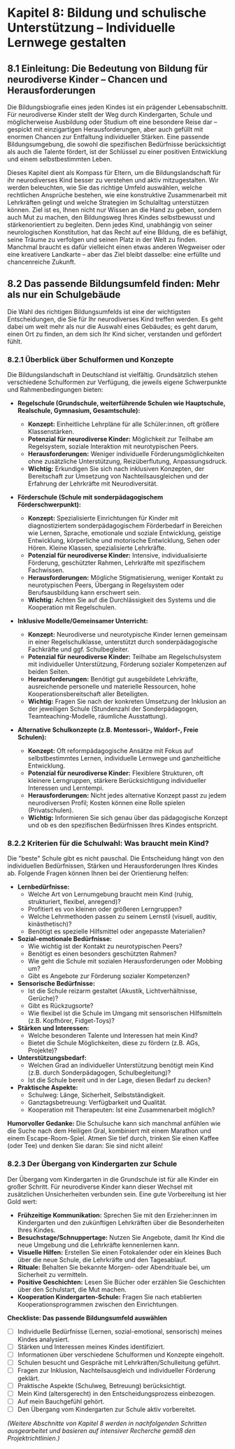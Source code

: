 # Kapitel 8: Bildung und schulische Unterstützung – Individuelle Lernwege gestalten

## 8.1 Einleitung: Die Bedeutung von Bildung für neurodiverse Kinder – Chancen und Herausforderungen

Die Bildungsbiografie eines jeden Kindes ist ein prägender Lebensabschnitt. Für neurodiverse Kinder stellt der Weg durch Kindergarten, Schule und möglicherweise Ausbildung oder Studium oft eine besondere Reise dar – gespickt mit einzigartigen Herausforderungen, aber auch gefüllt mit enormen Chancen zur Entfaltung individueller Stärken. Eine passende Bildungsumgebung, die sowohl die spezifischen Bedürfnisse berücksichtigt als auch die Talente fördert, ist der Schlüssel zu einer positiven Entwicklung und einem selbstbestimmten Leben.

Dieses Kapitel dient als Kompass für Eltern, um die Bildungslandschaft für ihr neurodiverses Kind besser zu verstehen und aktiv mitzugestalten. Wir werden beleuchten, wie Sie das richtige Umfeld auswählen, welche rechtlichen Ansprüche bestehen, wie eine konstruktive Zusammenarbeit mit Lehrkräften gelingt und welche Strategien im Schulalltag unterstützen können. Ziel ist es, Ihnen nicht nur Wissen an die Hand zu geben, sondern auch Mut zu machen, den Bildungsweg Ihres Kindes selbstbewusst und stärkenorientiert zu begleiten. Denn jedes Kind, unabhängig von seiner neurologischen Konstitution, hat das Recht auf eine Bildung, die es befähigt, seine Träume zu verfolgen und seinen Platz in der Welt zu finden. Manchmal braucht es dafür vielleicht einen etwas anderen Wegweiser oder eine kreativere Landkarte – aber das Ziel bleibt dasselbe: eine erfüllte und chancenreiche Zukunft.

## 8.2 Das passende Bildungsumfeld finden: Mehr als nur ein Schulgebäude

Die Wahl des richtigen Bildungsumfelds ist eine der wichtigsten Entscheidungen, die Sie für Ihr neurodiverses Kind treffen werden. Es geht dabei um weit mehr als nur die Auswahl eines Gebäudes; es geht darum, einen Ort zu finden, an dem sich Ihr Kind sicher, verstanden und gefördert fühlt.

### 8.2.1 Überblick über Schulformen und Konzepte

Die Bildungslandschaft in Deutschland ist vielfältig. Grundsätzlich stehen verschiedene Schulformen zur Verfügung, die jeweils eigene Schwerpunkte und Rahmenbedingungen bieten:

*   **Regelschule (Grundschule, weiterführende Schulen wie Hauptschule, Realschule, Gymnasium, Gesamtschule):**
    *   **Konzept:** Einheitliche Lehrpläne für alle Schüler:innen, oft größere Klassenstärken.
    *   **Potenzial für neurodiverse Kinder:** Möglichkeit zur Teilhabe am Regelsystem, soziale Interaktion mit neurotypischen Peers.
    *   **Herausforderungen:** Weniger individuelle Förderungsmöglichkeiten ohne zusätzliche Unterstützung, Reizüberflutung, Anpassungsdruck.
    *   **Wichtig:** Erkundigen Sie sich nach inklusiven Konzepten, der Bereitschaft zur Umsetzung von Nachteilsausgleichen und der Erfahrung der Lehrkräfte mit Neurodiversität.

*   **Förderschule (Schule mit sonderpädagogischem Förderschwerpunkt):**
    *   **Konzept:** Spezialisierte Einrichtungen für Kinder mit diagnostiziertem sonderpädagogischem Förderbedarf in Bereichen wie Lernen, Sprache, emotionale und soziale Entwicklung, geistige Entwicklung, körperliche und motorische Entwicklung, Sehen oder Hören. Kleine Klassen, spezialisierte Lehrkräfte.
    *   **Potenzial für neurodiverse Kinder:** Intensive, individualisierte Förderung, geschützter Rahmen, Lehrkräfte mit spezifischem Fachwissen.
    *   **Herausforderungen:** Mögliche Stigmatisierung, weniger Kontakt zu neurotypischen Peers, Übergang in Regelsystem oder Berufsausbildung kann erschwert sein.
    *   **Wichtig:** Achten Sie auf die Durchlässigkeit des Systems und die Kooperation mit Regelschulen.

*   **Inklusive Modelle/Gemeinsamer Unterricht:**
    *   **Konzept:** Neurodiverse und neurotypische Kinder lernen gemeinsam in einer Regelschulklasse, unterstützt durch sonderpädagogische Fachkräfte und ggf. Schulbegleiter.
    *   **Potenzial für neurodiverse Kinder:** Teilhabe am Regelschulsystem mit individueller Unterstützung, Förderung sozialer Kompetenzen auf beiden Seiten.
    *   **Herausforderungen:** Benötigt gut ausgebildete Lehrkräfte, ausreichende personelle und materielle Ressourcen, hohe Kooperationsbereitschaft aller Beteiligten.
    *   **Wichtig:** Fragen Sie nach der konkreten Umsetzung der Inklusion an der jeweiligen Schule (Stundenzahl der Sonderpädagogen, Teamteaching-Modelle, räumliche Ausstattung).

*   **Alternative Schulkonzepte (z.B. Montessori-, Waldorf-, Freie Schulen):**
    *   **Konzept:** Oft reformpädagogische Ansätze mit Fokus auf selbstbestimmtes Lernen, individuelle Lernwege und ganzheitliche Entwicklung.
    *   **Potenzial für neurodiverse Kinder:** Flexiblere Strukturen, oft kleinere Lerngruppen, stärkere Berücksichtigung individueller Interessen und Lerntempi.
    *   **Herausforderungen:** Nicht jedes alternative Konzept passt zu jedem neurodiversen Profil; Kosten können eine Rolle spielen (Privatschulen).
    *   **Wichtig:** Informieren Sie sich genau über das pädagogische Konzept und ob es den spezifischen Bedürfnissen Ihres Kindes entspricht.

### 8.2.2 Kriterien für die Schulwahl: Was braucht mein Kind?

Die "beste" Schule gibt es nicht pauschal. Die Entscheidung hängt von den individuellen Bedürfnissen, Stärken und Herausforderungen Ihres Kindes ab. Folgende Fragen können Ihnen bei der Orientierung helfen:

*   **Lernbedürfnisse:**
    *   Welche Art von Lernumgebung braucht mein Kind (ruhig, strukturiert, flexibel, anregend)?
    *   Profitiert es von kleinen oder größeren Lerngruppen?
    *   Welche Lehrmethoden passen zu seinem Lernstil (visuell, auditiv, kinästhetisch)?
    *   Benötigt es spezielle Hilfsmittel oder angepasste Materialien?
*   **Sozial-emotionale Bedürfnisse:**
    *   Wie wichtig ist der Kontakt zu neurotypischen Peers?
    *   Benötigt es einen besonders geschützten Rahmen?
    *   Wie geht die Schule mit sozialen Herausforderungen oder Mobbing um?
    *   Gibt es Angebote zur Förderung sozialer Kompetenzen?
*   **Sensorische Bedürfnisse:**
    *   Ist die Schule reizarm gestaltet (Akustik, Lichtverhältnisse, Gerüche)?
    *   Gibt es Rückzugsorte?
    *   Wie flexibel ist die Schule im Umgang mit sensorischen Hilfsmitteln (z.B. Kopfhörer, Fidget-Toys)?
*   **Stärken und Interessen:**
    *   Welche besonderen Talente und Interessen hat mein Kind?
    *   Bietet die Schule Möglichkeiten, diese zu fördern (z.B. AGs, Projekte)?
*   **Unterstützungsbedarf:**
    *   Welchen Grad an individueller Unterstützung benötigt mein Kind (z.B. durch Sonderpädagogen, Schulbegleitung)?
    *   Ist die Schule bereit und in der Lage, diesen Bedarf zu decken?
*   **Praktische Aspekte:**
    *   Schulweg: Länge, Sicherheit, Selbstständigkeit.
    *   Ganztagsbetreuung: Verfügbarkeit und Qualität.
    *   Kooperation mit Therapeuten: Ist eine Zusammenarbeit möglich?

**Humorvoller Gedanke:** Die Schulsuche kann sich manchmal anfühlen wie die Suche nach dem Heiligen Gral, kombiniert mit einem Marathon und einem Escape-Room-Spiel. Atmen Sie tief durch, trinken Sie einen Kaffee (oder Tee) und denken Sie daran: Sie sind nicht allein!

### 8.2.3 Der Übergang von Kindergarten zur Schule

Der Übergang vom Kindergarten in die Grundschule ist für alle Kinder ein großer Schritt. Für neurodiverse Kinder kann dieser Wechsel mit zusätzlichen Unsicherheiten verbunden sein. Eine gute Vorbereitung ist hier Gold wert:

*   **Frühzeitige Kommunikation:** Sprechen Sie mit den Erzieher:innen im Kindergarten und den zukünftigen Lehrkräften über die Besonderheiten Ihres Kindes.
*   **Besuchstage/Schnuppertage:** Nutzen Sie Angebote, damit Ihr Kind die neue Umgebung und die Lehrkräfte kennenlernen kann.
*   **Visuelle Hilfen:** Erstellen Sie einen Fotokalender oder ein kleines Buch über die neue Schule, die Lehrkräfte und den Tagesablauf.
*   **Rituale:** Behalten Sie bekannte Morgen- oder Abendrituale bei, um Sicherheit zu vermitteln.
*   **Positive Geschichten:** Lesen Sie Bücher oder erzählen Sie Geschichten über den Schulstart, die Mut machen.
*   **Kooperation Kindergarten-Schule:** Fragen Sie nach etablierten Kooperationsprogrammen zwischen den Einrichtungen.

**Checkliste: Das passende Bildungsumfeld auswählen**

*   [ ] Individuelle Bedürfnisse (Lernen, sozial-emotional, sensorisch) meines Kindes analysiert.
*   [ ] Stärken und Interessen meines Kindes identifiziert.
*   [ ] Informationen über verschiedene Schulformen und Konzepte eingeholt.
*   [ ] Schulen besucht und Gespräche mit Lehrkräften/Schulleitung geführt.
*   [ ] Fragen zur Inklusion, Nachteilsausgleich und individueller Förderung geklärt.
*   [ ] Praktische Aspekte (Schulweg, Betreuung) berücksichtigt.
*   [ ] Mein Kind (altersgerecht) in den Entscheidungsprozess einbezogen.
*   [ ] Auf mein Bauchgefühl gehört.
*   [ ] Den Übergang vom Kindergarten zur Schule aktiv vorbereitet.

*(Weitere Abschnitte von Kapitel 8 werden in nachfolgenden Schritten ausgearbeitet und basieren auf intensiver Recherche gemäß den Projektrichtlinien.)*
